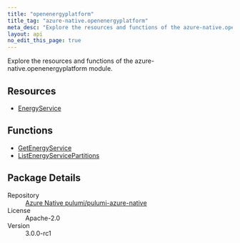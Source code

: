 ```yaml
---
title: "openenergyplatform"
title_tag: "azure-native.openenergyplatform"
meta_desc: "Explore the resources and functions of the azure-native.openenergyplatform module."
layout: api
no_edit_this_page: true
---
```


<!-- WARNING: this file was generated by Pulumi Docs Generator. -->
<!-- Do not edit by hand unless you're certain you know what you are doing! -->

Explore the resources and functions of the azure-native.openenergyplatform module.

<h2 id="resources">Resources</h2>
<ul class="api">
    <li><a href="energyservice/" title="EnergyService">EnergyService</a></li>
</ul>

<h2 id="functions">Functions</h2>
<ul class="api">
    <li><a href="getenergyservice/" title="GetEnergyService">GetEnergyService</a></li>
    <li><a href="listenergyservicepartitions/" title="ListEnergyServicePartitions">ListEnergyServicePartitions</a></li>
</ul>

<h2 id="package-details">Package Details</h2>
<dl class="package-details">
	<dt>Repository</dt>
	<dd><a href="https://github.com/pulumi/pulumi-azure-native">Azure Native pulumi/pulumi-azure-native</a></dd>
	<dt>License</dt>
	<dd>Apache-2.0</dd>
	<dt>Version</dt>
	<dd>3.0.0-rc1</dd>
</dl>

